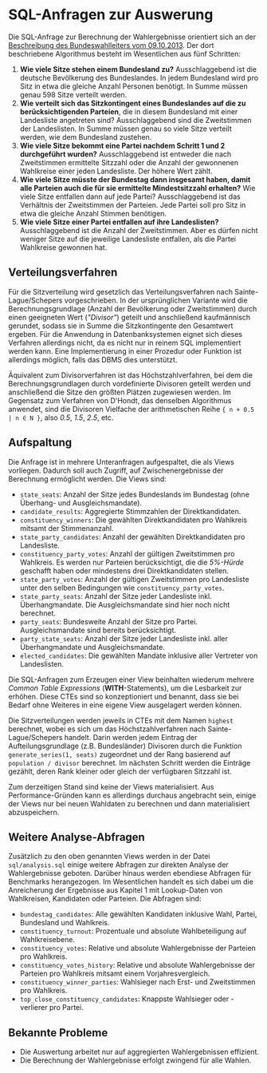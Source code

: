 # SQL-Anfragen zur Auswerung

Die SQL-Anfrage zur Berechnung der Wahlergebnisse orientiert sich an der [Beschreibung des Bundeswahlleiters vom 09.10.2013](http://bundeswahlleiter.de/de/aktuelle_mitteilungen/downloads/20131009_Erl_Sitzzuteilung.pdf).
Der dort beschriebene Algorithmus besteht im Wesentlichen aus fünf Schritten:

1. **Wie viele Sitze stehen einem Bundesland zu?** Ausschlaggebend ist die deutsche Bevölkerung des Bundeslandes. In jedem Bundesland wird pro Sitz in etwa die gleiche Anzahl Personen benötigt. In Summe müssen genau 598 Sitze verteilt werden.
2. **Wie verteilt sich das Sitzkontingent eines Bundeslandes auf die zu berücksichtigenden Parteien**, die in diesem Bundesland mit einer Landesliste angetreten sind? Ausschlaggebend sind die Zweitstimmen der Landeslisten. In Summe müssen genau so viele Sitze verteilt werden, wie dem Bundesland zustehen.
3. **Wie viele Sitze bekommt eine Partei nachdem Schritt 1 und 2 durchgeführt wurden?** Ausschlaggebend ist entweder die nach Zweitstimmen ermittelte Sitzzahl oder die Anzahl der gewonnenen Wahlkreise einer jeden Landesliste. Der höhere Wert zählt.
4. **Wie viele Sitze müsste der Bundestag dann insgesamt haben, damit alle Parteien auch die für sie ermittelte Mindestsitzzahl erhalten?** Wie viele Sitze entfallen dann auf jede Partei? Ausschlaggebend ist das Verhältnis der Zweitstimmen der Parteien. Jede Partei soll pro Sitz in etwa die gleiche Anzahl Stimmen benötigen.
5. **Wie viele Sitze einer Partei entfallen auf ihre Landeslisten?** Ausschlaggebend ist die Anzahl der Zweitstimmen. Aber es dürfen nicht weniger Sitze auf die jeweilige Landesliste entfallen, als die Partei Wahlkreise gewonnen hat. ## Verteilungsverfahren
Für die Sitzverteilung wird gesetzlich das Verteilungsverfahren nach Sainte-Lague/Schepers vorgeschrieben.
In der ursprünglichen Variante wird die Berechnungsgrundlage (Anzahl der Bevölkerung oder Zweitstimmen) durch einen geeigneten Wert (*"Divisor"*) geteilt und anschließend kaufmännisch gerundet, sodass sie in Summe die Sitzkontingente den Gesamtwert ergeben. Für die Anwendung in Datenbanksystemen eignet sich dieses Verfahren allerdings nicht, da es nicht nur in reinem SQL implementiert werden kann. Eine Implementierung in einer Prozedur oder Funktion ist allerdings möglich, falls das DBMS dies unterstützt.
Äquivalent zum Divisorverfahren ist das Höchstzahlverfahren, bei dem die Berechnungsgrundlagen durch vordefinierte Divisoren geteilt werden und anschließend die Sitze den größten Plätzen zugewiesen werden. Im Gegensatz zum Verfahren von D'Hondt, das denselben Algorithmus anwendet, sind die Divisoren Vielfache der arithmetischen Reihe `{ n + 0.5 | n ∈ N }`, also *0.5*, *1.5*, *2.5*, etc.## Aufspaltung
Die Anfrage ist in mehrere Unteranfragen aufgespaltet, die als Views vorliegen. Dadurch soll auch Zugriff, auf Zwischenergebnisse der Berechnung ermöglicht werden. Die Views sind:
* `state_seats`: Anzahl der Sitze jedes Bundeslands im Bundestag (ohne Überhang- und Ausgleichsmandate).* `candidate_results`: Aggregierte Stimmzahlen der Direktkandidaten.* `constituency_winners`: Die gewählten Direktkandidaten pro Wahlkreis mitsamt der Stimmenanzahl.
* `state_party_candidates`: Anzahl der gewählten Direktkandidaten pro Landesliste.
* `constituency_party_votes`: Anzahl der gültigen Zweitstimmen pro Wahlkreis. Es werden nur Parteien berücksichtigt, die die *5%-Hürde* geschafft haben oder mindestens drei Direktkandidaten stellen.
* `state_party_votes`: Anzahl der gültigen Zweitstimmen pro Landesliste unter den selben Bedingungen wie `constituency_party_votes`. 
* `state_party_seats`: Anzahl der Sitze jeder Landesliste inkl. Überhangmandate. Die Ausgleichsmandate sind hier noch nicht berechnet.
* `party_seats`: Bundesweite Anzahl der Sitze pro Partei. Ausgleichsmandate sind bereits berücksichtigt.
* `party_state_seats`: Anzahl der Sitze jeder Landesliste inkl. aller Überhangmandate und Ausgleichsmandate.
* `elected_candidates`: Die gewählten Mandate inklusive aller Vertreter von Landeslisten. 

Die SQL-Anfragen zum Erzeugen einer View beinhalten wiederum mehrere *Common Table Expressions* (**WITH**-Statements), um die Lesbarkeit zur erhöhen. Diese CTEs sind so konzeptioniert und benannt, dass sie bei Bedarf ohne Weiteres in eine eigene View ausgelagert werden können.

Die Sitzverteilungen werden jeweils in CTEs mit dem Namen `highest` berechnet, wobei es sich um das Höchstzahlverfahren nach Sainte-Lague/Schepers handelt. Darin werden jedem Eintrag der Aufteilungsgrundlage (z.B. Bundesländer) Divisoren durch die Funktion `generate_series(1, seats)` zugeordnet und der Rang basierend auf `population / divisor` berechnet. Im nächsten Schritt werden die Einträge gezählt, deren Rank  kleiner oder gleich der verfügbaren Sitzzahl ist.

Zum derzeitigen Stand sind keine der Views materialisiert. Aus Performance-Gründen kann es allerdings durchaus angebracht sein, einige der Views nur bei neuen Wahldaten zu berechnen und dann materialisiert abzuspeichern.

## Weitere Analyse-Abfragen

Zusätzlich zu den oben genannten Views werden in der Datei `sql/analysis.sql` einige weitere Abfragen zur direkten Analyse der Wahlergebnisse geboten. Darüber hinaus werden ebendiese Abfragen für Benchmarks herangezogen. Im Wesentlichen handelt es sich dabei um die Anreicherung der Ergebnisse aus Kapitel 1 mit Lookup-Daten von Wahlkreisen, Kandidaten oder Parteien. Die Abfragen sind:

* `bundestag_candidates`: Alle gewählten Kandidaten inklusive Wahl, Partei, Bundesland und Wahlkreis.
* `constituency_turnout`: Prozentuale und absolute Wahlbeteiligung auf Wahlkreisebene.
* `constituency_votes`: Relative und absolute Wahlergebnisse der Parteien pro Wahlkreis.
* `constituency_votes_history`: Relative und absolute Wahlergebnisse der Parteien pro Wahlkreis mitsamt einem Vorjahresvergleich. 
* `constituency_winner_parties`: Wahlsieger nach Erst- und Zweitstimmen pro Wahlkreis. 
* `top_close_constituency_candidates`: Knappste Wahlsieger oder -verlierer pro Partei.

## Bekannte Probleme

* Die Auswertung arbeitet nur auf aggregierten Wahlergebnissen effizient.
* Die Berechnung der Wahlergebnisse erfolgt zwingend für alle Wahlen.